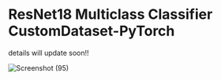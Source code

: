 # ResNet18 Multiclass Classifier CustomDataset-PyTorch

details will update soon!!

![Screenshot (95)](https://github.com/user-attachments/assets/a9c247d8-a73f-43e4-bb89-2b3ba95a2077)



